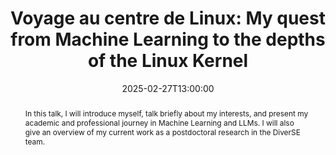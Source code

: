 ---
date: 2025-02-27T13:00:00
title: "Voyage au centre de Linux: My quest from Machine Learning to the depths of the Linux Kernel"
abstract: >
    In this talk, I will introduce myself, talk briefly about my interests, and present my academic and professional journey in Machine Learning and LLMs. I will also give an overview of my current work as a postdoctoral research in the DiverSE team.
 

event: DiverSE Coffee
location: Rennes, France
speaker: Heraldo Borges

---